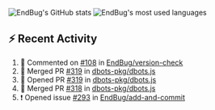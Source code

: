![EndBug's GitHub stats](https://github-readme-stats.vercel.app/api?username=endbug&show_icons=true&theme=dark)
![EndBug's most used languages](https://github-readme-stats.vercel.app/api/top-langs/?username=endbug&layout=compact&theme=dark)

## ⚡ Recent Activity

<!--START_SECTION:activity-->
1. 💬 Commented on [#108](https://github.com//EndBug/version-check/issues/108) in [EndBug/version-check](https://github.com//EndBug/version-check)
2. 🎉 Merged PR [#319](https://github.com//dbots-pkg/dbots.js/pull/319) in [dbots-pkg/dbots.js](https://github.com//dbots-pkg/dbots.js)
3. 💪 Opened PR [#319](https://github.com//dbots-pkg/dbots.js/pull/319) in [dbots-pkg/dbots.js](https://github.com//dbots-pkg/dbots.js)
4. 🎉 Merged PR [#318](https://github.com//dbots-pkg/dbots.js/pull/318) in [dbots-pkg/dbots.js](https://github.com//dbots-pkg/dbots.js)
5. ❗️ Opened issue [#293](https://github.com//EndBug/add-and-commit/issues/293) in [EndBug/add-and-commit](https://github.com//EndBug/add-and-commit)
<!--END_SECTION:activity-->
